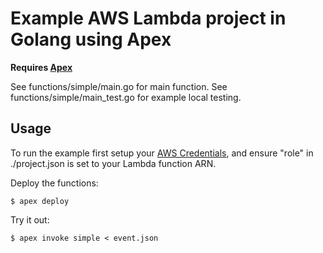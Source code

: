 # Example AWS Lambda project in Golang using Apex

**Requires [Apex](apex.run)**

See functions/simple/main.go for main function.
See functions/simple/main_test.go for example local testing.

## Usage

To run the example first setup your
[AWS Credentials](http://apex.run/#aws-credentials), and ensure "role" in
./project.json is set to your Lambda function ARN.

Deploy the functions:

`$ apex deploy`

Try it out:

`$ apex invoke simple < event.json`
